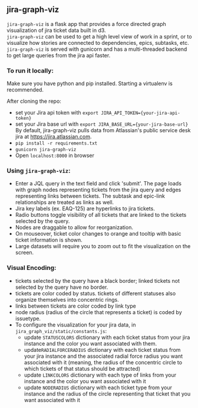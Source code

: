 ## jira-graph-viz
`jira-graph-viz` is a flask app that provides a force directed graph visualization of jira ticket data built in d3.  
`jira-graph-viz` can be used to get a high level view of work in a sprint, or to visualize how stories are connected to dependencies, epics, subtasks, etc.  
`jira-graph-viz` is served with gunicorn and has a multi-threaded backend to get large queries from the jira api faster.   
  
### To run it locally:

Make sure you have python and pip installed. Starting a virtualenv is recommended.

After cloning the repo:
- set your Jira api token with `export JIRA_API_TOKEN={your-jira-api-token}`
- set your Jira base url with `export JIRA_BASE_URL={your-jira-base-url}` By default, jira-graph-viz pulls data from Atlassian's public service desk jira at https://jira.atlassian.com.
- `pip install -r requirements.txt`
- `gunicorn jira-graph-viz`
- Open `localhost:8000` in browser

### Using `jira-graph-viz`:
- Enter a JQL query in the text field and click 'submit'. The page loads with graph nodes representing tickets from the jira query and edges representing links between tickets. The subtask and epic-link relationships are treated as links as well.
- Jira key labels (ex. EAQ-125) are hyperlinks to jira tickets.
- Radio buttons toggle visibility of all tickets that are linked to the tickets selected by the query.
- Nodes are draggable to allow for reorganization.
- On mouseover, ticket color changes to orange and tooltip with basic ticket information is shown.
- Large datasets will require you to zoom out to fit the visualization on the screen.


### Visual Encoding:
- tickets selected by the query have a black border; linked tickets not selected by the query have no border.
- tickets are color coded by status. tickets of different statuses also organize themselves into concentric rings.
- links between tickets are color coded by link type
- node radius (radius of the circle that represents a ticket) is coded by issuetype.
- To configure the visualization for your jira data, in `jira_graph_viz/static/constants.js`:
    - update `STATUSCOLORS` dictionary with each ticket status from your jira instance and the color you want associated with them. 
    - update`RADIALFORCERADIUS` dictionary with each ticket status from your jira instance and the associated radial force radius you want associated with it (meaning, the radius of the concentric circle to which tickets of that status should be attracted) 
    - update `LINKCOLORS` dictionary with each type of links from your instance and the color you want associated with it
    - update `NODERADIUS` dictionary with each ticket type from your instance and the radius of the circle representing that ticket that you want associated with it
